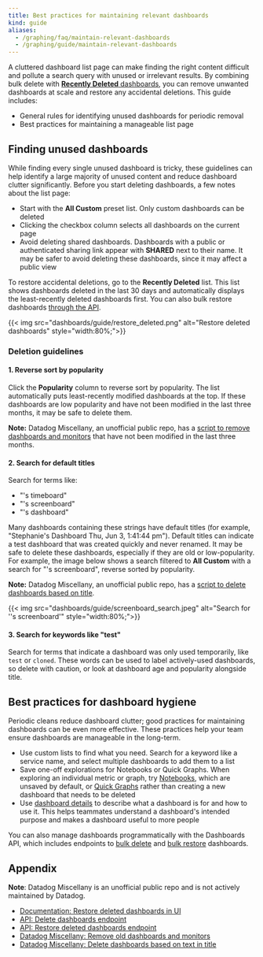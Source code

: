 ```yaml
---
title: Best practices for maintaining relevant dashboards
kind: guide
aliases:
  - /graphing/faq/maintain-relevant-dashboards
  - /graphing/guide/maintain-relevant-dashboards
---
```


A cluttered dashboard list page can make finding the right content difficult and pollute a search query with unused or irrelevant results. By combining bulk delete with [**Recently Deleted** dashboards][1], you can remove unwanted dashboards at scale and restore any accidental deletions. This guide includes:

- General rules for identifying unused dashboards for periodic removal
- Best practices for maintaining a manageable list page

## Finding unused dashboards

While finding every single unused dashboard is tricky, these guidelines can help identify a large majority of unused content and reduce dashboard clutter significantly. Before you start deleting dashboards, a few notes about the list page:

- Start with the **All Custom** preset list. Only custom dashboards can be deleted
- Clicking the checkbox column selects all dashboards on the current page
- Avoid deleting shared dashboards. Dashboards with a public or authenticated sharing link appear with **SHARED** next to their name. It may be safer to avoid deleting these dashboards, since it may affect a public view

To restore accidental deletions, go to the **Recently Deleted** list. This list shows dashboards deleted in the last 30 days and automatically displays the least-recently deleted dashboards first. You can also bulk restore dashboards [through the API][2].

{{< img src="dashboards/guide/restore_deleted.png" alt="Restore deleted dashboards" style="width:80%;">}}

### Deletion guidelines

#### 1. Reverse sort by popularity

Click the **Popularity** column to reverse sort by popularity. The list automatically puts least-recently modified dashboards at the top. If these dashboards are low popularity and have not been modified in the last three months, it may be safe to delete them.

**Note:** Datadog Miscellany, an unofficial public repo, has a [script to remove dashboards and monitors][3] that have not been modified in the last three months.

#### 2. Search for default titles

Search for terms like:
- "'s timeboard"
- "'s screenboard"
- "'s dashboard"

Many dashboards containing these strings have default titles (for example, "Stephanie's Dashboard Thu, Jun 3, 1:41:44 pm"). Default titles can indicate a test dashboard that was created quickly and never renamed. It may be safe to delete these dashboards, especially if they are old or low-popularity. For example, the image below shows a search filtered to **All Custom** with a search for "'s screenboard", reverse sorted by popularity.

**Note:** Datadog Miscellany, an unofficial public repo, has a [script to delete dashboards based on title][4].

{{< img src="dashboards/guide/screenboard_search.jpeg" alt="Search for ''s screenboard'" style="width:80%;">}}

#### 3. Search for keywords like "test"

Search for terms that indicate a dashboard was only used temporarily, like `test` or `cloned`. These words can be used to label actively-used dashboards, so delete with caution, or look at dashboard age and popularity alongside title.

## Best practices for dashboard hygiene

Periodic cleans reduce dashboard clutter; good practices for maintaining dashboards can be even more effective. These practices help your team ensure dashboards are manageable in the long-term.

- Use custom lists to find what you need. Search for a keyword like a service name, and select multiple dashboards to add them to a list
- Save one-off explorations for Notebooks or Quick Graphs. When exploring an individual metric or graph, try [Notebooks][5], which are unsaved by default, or [Quick Graphs][6] rather than creating a new dashboard that needs to be deleted
- Use [dashboard details][7] to describe what a dashboard is for and how to use it. This helps teammates understand a dashboard's intended purpose and makes a dashboard useful to more people

You can also manage dashboards programmatically with the Dashboards API, which includes endpoints to [bulk delete][8] and [bulk restore][2] dashboards.

## Appendix
**Note**: Datadog Miscellany is an unofficial public repo and is not actively maintained by Datadog.

- [Documentation: Restore deleted dashboards in UI][1]
- [API: Delete dashboards endpoint][8]
- [API: Restore deleted dashboards endpoint][2]
- [Datadog Miscellany: Remove old dashboards and monitors][3]
- [Datadog Miscellany: Delete dashboards based on text in title][4]

[1]: https://docs.datadoghq.com/dashboards/view_and_manage/#restore-deleted-dashboards
[2]: https://docs.datadoghq.com/api/latest/dashboards/#restore-deleted-dashboards
[3]: https://github.com/DataDog/Miscellany/tree/master/remove_old_dash_monitors
[4]: https://github.com/DataDog/Miscellany/tree/master/delete_dashboards_by_text_search
[5]: https://docs.datadoghq.com/notebooks/#overview
[6]: https://docs.datadoghq.com/dashboards/guide/quick-graphs/#overview
[7]: https://www.datadoghq.com/blog/dashboard-details/
[8]: https://docs.datadoghq.com/api/latest/dashboards/#delete-dashboards

